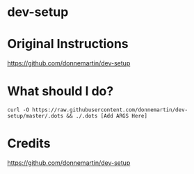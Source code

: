 dev-setup
============

# Original Instructions

https://github.com/donnemartin/dev-setup

# What should I do?

```
curl -O https://raw.githubusercontent.com/donnemartin/dev-setup/master/.dots && ./.dots [Add ARGS Here]
```

# Credits

https://github.com/donnemartin/dev-setup
